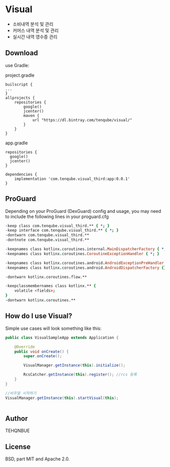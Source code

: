 Visual
=====
- 소비내역 분석 및 관리
- 커머스 내역 분석 및 관리
- 실시간 내역 영수증 관리


Download
--------
use Gradle:


project.gradle
```
builscript {
...
}
allprojects {
    repositories {
        google()
        jcenter()
        maven {
            url "https://dl.bintray.com/tenqube/visual/"
        }
    }
}
```

app.gradle
```
repositories {
  google()
  jcenter()
}

dependencies {
    implementation 'com.tenqube.visual_third:app:0.0.1'
}
```


ProGuard
--------

Depending on your ProGuard (DexGuard) config and usage, you may need to include the following lines in your proguard.cfg 

```pro
-keep class com.tenqube.visual_third.** { *; }
-keep interface com.tenqube.visual_third.** { *; }
-dontwarn com.tenqube.visual_third.**
-dontnote com.tenqube.visual_third.**

-keepnames class kotlinx.coroutines.internal.MainDispatcherFactory { *; }
-keepnames class kotlinx.coroutines.CoroutineExceptionHandler { *; }

-keepnames class kotlinx.coroutines.android.AndroidExceptionPreHandler {}
-keepnames class kotlinx.coroutines.android.AndroidDispatcherFactory {}

-dontwarn kotlinx.coroutines.flow.**

-keepclassmembernames class kotlinx.** {
    volatile <fields>;
}
-dontwarn kotlinx.coroutines.**
```

How do I use Visual?
-------------------

Simple use cases will look something like this:

```java
public class VisualSampleApp extends Application {

    @Override
    public void onCreate() {
        super.onCreate();

        VisualManager.getInstance(this).initialize();

        RcsCatcher.getInstance(this).register(); //rcs 등록
    }
}

//비주얼 시작하기
VisualManager.getInstance(this).startVisual(this);
        
```


Author
------
TEHQNBUE

License
-------
BSD, part MIT and Apache 2.0.


